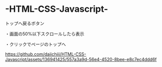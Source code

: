 ﻿# -HTML-CSS-Javascript-

トップへ戻るボタン	

・画面の50%以下スクロールしたら表示
	
・クリックでページのトップへ



https://github.com/daiichiii/HTML-CSS-Javascript/assets/136941425/557a3a9d-56e4-4520-8bee-e8c7ec4ddd6f

